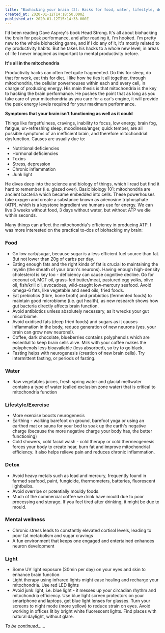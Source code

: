 ```yaml
---
title: "Biohacking your brain (2): Hacks for food, water, lifestyle, detox, mental wellness & light"
created_at: 2020-01-12T14:18:50.000Z
published_at: 2020-01-12T15:14:33.000Z
---
```

I'd been reading Dave Asprey's book Head Strong. It's all about biohacking the brain for peak performance, and after reading it, I'm hooked. I'm pretty new to the whole biohacking game, and if I do any of it, it's mostly related to my productivity habits. But he takes his hacks to a whole new level, in areas of life I never imagined as important to mental productivity before. 

  

**It's all in the mitochondria**

Productivity hacks can often feel quite fragmented. Do this for sleep, do that for work, eat this for diet. I like how he ties it all together, through mitochondria, the cellular powerhouses within each and every cell, in charge of producing energy. His main thesis is that mitochondria is the key to hacking the brain performance. He pushes the point that as long as you take care of your mitochondria as you care for a car's engine, it will provide the peak energy levels required for your maximum performance. 

  

**Symptoms that your brain isn't functioning as well as it could**

Things like forgetfulness, cravings, inability to focus, low energy, brain fog, fatigue, un-refreshing sleep, moodiness/anger, quick temper, are all possible symptoms of an inefficient brain, and therefore mitochondrial dysfunction. Causes are usually due to:

  

*   Nutritional deficiencies
*   Hormonal deficiencies
*   Toxins
*   Stress, depression
*   Chronic inflammation
*   Junk light

  

He dives deep into the science and biology of things, which I read but find it hard to remember (i.e. glazed over). Basic biology 101: mitochondria are ancient bacteria which became embedded into cells. These powerhouses take oxygen and create a substance known as adenosine triphosphate (ATP), which is a keystone ingredient we humans use for energy. We can live 3 weeks without food, 3 days without water, but without ATP we die within seconds. 

  

Many things can affect the mitochondria's efficiency in producing ATP. I was more interested on the practical to-dos of biohacking my brain:

  

### **Food**

*   Go low carb/sugar, because sugar is a less efficient fuel source than fat. But not lower than 20g of carbs per day.
*   Eating enough fats and the right kinds of fat is crucial to maintaining the myelin (the sheath of your brain's neurons). Having enough high-density cholesterol is key too - deficiency can cause cognitive decline. Go for coconut oil, MCT oil, grass-fed butter/meat, pastured egg yolks, olive oil, fish/krill oil, avocadoes, wild-caught low-mercury seafood. Avoid omega-6 fats, like vegetable and seed oils, fried foods. 
*   Eat prebiotics (fibre, bone broth) and probiotics (fermented foods) to maintain good microbiome (i.e. gut health), as new research shows how gut bacteria directly affects brain function.
*   Avoid antibiotics unless absolutely necessary, as it wrecks your gut micorbiome.
*   Avoid oxidised fats (deep fried foods) and sugars as it causes inflammation in the body, reduce generation of new neurons (yes, your brain can grow new neurons!).
*   Coffee, dark chocolate, blueberries contains polyphenols which are essential to keep brain cells alive. Milk with your coffee makes the polyphenols less bioavailable (less absorbed), so try to go black.
*   Fasting helps with neurogenesis (creation of new brain cells). Try intermittent fasting, or periods of fasting.

  

### **Water**

*   Raw vegetables juices, fresh spring water and glacial meltwater contains a type of water (called exclusion zone water) that is critical to mitochondria function

  

### **Lifestyle/Exercise**

*   More exercise boosts neurogenesis 
*   Earthing - walking barefoot on ground, barefoot yoga or using an earthed mat or sauna for your bed to soak up the earth's negative charge (because the more negative charge your body has, the better functioning)
*   Cold showers, cold facial wash - cold therapy or cold thermeogenesis forces your body to create hear, burn fat and improve mitochondrial efficiency. It also helps relieve pain and reduces chronic inflammation.

  

### **Detox**

*   Avoid heavy metals such as lead and mercury, frequently found in farmed seafood, paint, fungicide, thermometers, batteries, fluorescent lightbulbs.
*   Avoid overripe or potentially mouldy foods. 
*   Much of the commercial coffee we drink have mould due to poor processing and storage. If you feel tired after drinking, it might be due to mould. 

  

### **Mental wellness**

*   Chronic stress leads to constantly elevated cortisol levels, leading to poor fat metabolism and sugar cravings
*   A fun environment that keeps one engaged and entertained enhances neuron development

  

### **Light**

*   Some UV light exposure (30min per day) on your eyes and skin to enhance brain function
*   Light therapy using infrared lights might ease healing and recharge your mitochondria. Use red LED lights
*   Avoid junk light, i.e. blue light - it messes up your circadian rhythm and mitochondria efficiency. Use blue light screen protectors on your smartphone and laptops, get blue light lenses for glasses. Turn your screens to night mode (more yellow) to reduce strain on eyes. Avoid working in offices lit by bright white fluorescent lights. Find places with natural daylight, without glare.

  

_To be continued......_
